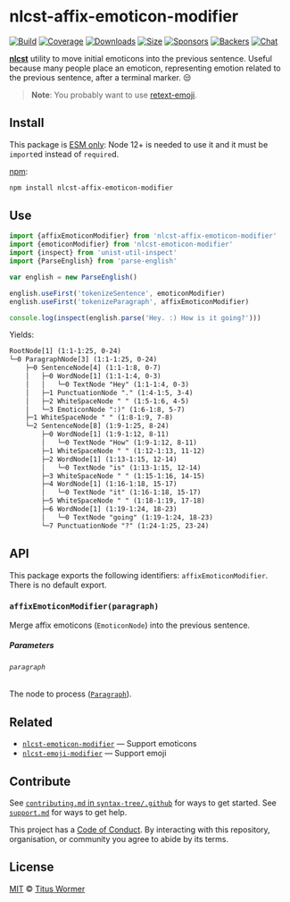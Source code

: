# nlcst-affix-emoticon-modifier

[![Build][build-badge]][build]
[![Coverage][coverage-badge]][coverage]
[![Downloads][downloads-badge]][downloads]
[![Size][size-badge]][size]
[![Sponsors][sponsors-badge]][collective]
[![Backers][backers-badge]][collective]
[![Chat][chat-badge]][chat]

[**nlcst**][nlcst] utility to move initial emoticons into the previous sentence.
Useful because many people place an emoticon, representing emotion related to
the previous sentence, after a terminal marker.  :unamused:

> **Note**: You probably want to use [retext-emoji][].

## Install

This package is [ESM only](https://gist.github.com/sindresorhus/a39789f98801d908bbc7ff3ecc99d99c):
Node 12+ is needed to use it and it must be `import`ed instead of `require`d.

[npm][]:

```sh
npm install nlcst-affix-emoticon-modifier
```

## Use

```js
import {affixEmoticonModifier} from 'nlcst-affix-emoticon-modifier'
import {emoticonModifier} from 'nlcst-emoticon-modifier'
import {inspect} from 'unist-util-inspect'
import {ParseEnglish} from 'parse-english'

var english = new ParseEnglish()

english.useFirst('tokenizeSentence', emoticonModifier)
english.useFirst('tokenizeParagraph', affixEmoticonModifier)

console.log(inspect(english.parse('Hey. :) How is it going?')))
```

Yields:

```txt
RootNode[1] (1:1-1:25, 0-24)
└─0 ParagraphNode[3] (1:1-1:25, 0-24)
    ├─0 SentenceNode[4] (1:1-1:8, 0-7)
    │   ├─0 WordNode[1] (1:1-1:4, 0-3)
    │   │   └─0 TextNode "Hey" (1:1-1:4, 0-3)
    │   ├─1 PunctuationNode "." (1:4-1:5, 3-4)
    │   ├─2 WhiteSpaceNode " " (1:5-1:6, 4-5)
    │   └─3 EmoticonNode ":)" (1:6-1:8, 5-7)
    ├─1 WhiteSpaceNode " " (1:8-1:9, 7-8)
    └─2 SentenceNode[8] (1:9-1:25, 8-24)
        ├─0 WordNode[1] (1:9-1:12, 8-11)
        │   └─0 TextNode "How" (1:9-1:12, 8-11)
        ├─1 WhiteSpaceNode " " (1:12-1:13, 11-12)
        ├─2 WordNode[1] (1:13-1:15, 12-14)
        │   └─0 TextNode "is" (1:13-1:15, 12-14)
        ├─3 WhiteSpaceNode " " (1:15-1:16, 14-15)
        ├─4 WordNode[1] (1:16-1:18, 15-17)
        │   └─0 TextNode "it" (1:16-1:18, 15-17)
        ├─5 WhiteSpaceNode " " (1:18-1:19, 17-18)
        ├─6 WordNode[1] (1:19-1:24, 18-23)
        │   └─0 TextNode "going" (1:19-1:24, 18-23)
        └─7 PunctuationNode "?" (1:24-1:25, 23-24)
```

## API

This package exports the following identifiers: `affixEmoticonModifier`.
There is no default export.

### `affixEmoticonModifier(paragraph)`

Merge affix emoticons (`EmoticonNode`) into the previous sentence.

##### Parameters

###### `paragraph`

The node to process ([`Paragraph`][paragraph]).

## Related

*   [`nlcst-emoticon-modifier`](https://github.com/syntax-tree/nlcst-emoticon-modifier)
    — Support emoticons
*   [`nlcst-emoji-modifier`](https://github.com/syntax-tree/nlcst-emoji-modifier)
    — Support emoji

## Contribute

See [`contributing.md` in `syntax-tree/.github`][contributing] for ways to get
started.
See [`support.md`][support] for ways to get help.

This project has a [Code of Conduct][coc].
By interacting with this repository, organisation, or community you agree to
abide by its terms.

## License

[MIT][license] © [Titus Wormer][author]

<!-- Definitions -->

[build-badge]: https://github.com/syntax-tree/nlcst-affix-emoticon-modifier/workflows/main/badge.svg

[build]: https://github.com/syntax-tree/nlcst-affix-emoticon-modifier/actions

[coverage-badge]: https://img.shields.io/codecov/c/github/syntax-tree/nlcst-affix-emoticon-modifier.svg

[coverage]: https://codecov.io/github/syntax-tree/nlcst-affix-emoticon-modifier

[downloads-badge]: https://img.shields.io/npm/dm/nlcst-affix-emoticon-modifier.svg

[downloads]: https://www.npmjs.com/package/nlcst-affix-emoticon-modifier

[size-badge]: https://img.shields.io/bundlephobia/minzip/nlcst-affix-emoticon-modifier.svg

[size]: https://bundlephobia.com/result?p=nlcst-affix-emoticon-modifier

[sponsors-badge]: https://opencollective.com/unified/sponsors/badge.svg

[backers-badge]: https://opencollective.com/unified/backers/badge.svg

[collective]: https://opencollective.com/unified

[chat-badge]: https://img.shields.io/badge/chat-discussions-success.svg

[chat]: https://github.com/syntax-tree/unist/discussions

[npm]: https://docs.npmjs.com/cli/install

[license]: license

[author]: https://wooorm.com

[contributing]: https://github.com/syntax-tree/.github/blob/HEAD/contributing.md

[support]: https://github.com/syntax-tree/.github/blob/HEAD/support.md

[coc]: https://github.com/syntax-tree/.github/blob/HEAD/code-of-conduct.md

[retext-emoji]: https://github.com/retextjs/retext-emoji

[nlcst]: https://github.com/syntax-tree/nlcst

[paragraph]: https://github.com/syntax-tree/nlcst#paragraph
